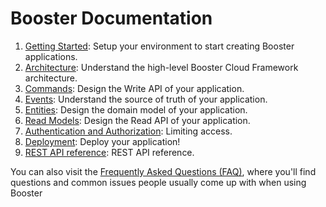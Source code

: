# Booster Documentation

1. [Getting Started](_01-getting-started.md): Setup your environment to start creating Booster applications.
2. [Architecture](_02-architecture.md): Understand the high-level Booster Cloud Framework architecture.
3. [Commands](_03-commands.md): Design the Write API of your application.
4. [Events](_04-events.md): Understand the source of truth of your application.
5. [Entities](_05-entities.md): Design the domain model of your application.
6. [Read Models](_06-read-models.md): Design the Read API of your application.
7. [Authentication and Authorization](_07-auth.md): Limiting access.
8. [Deployment](_08-deployment.md): Deploy your application!
9. [REST API reference](_09-rest-api.md): REST API reference.

You can also visit the [Frequently Asked Questions (FAQ)](faq.md), where you'll find questions and common issues people
usually come up with when using Booster
